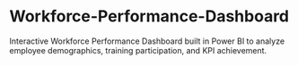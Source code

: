 # Workforce-Performance-Dashboard
Interactive Workforce Performance Dashboard built in Power BI to analyze employee demographics, training participation, and KPI achievement.
